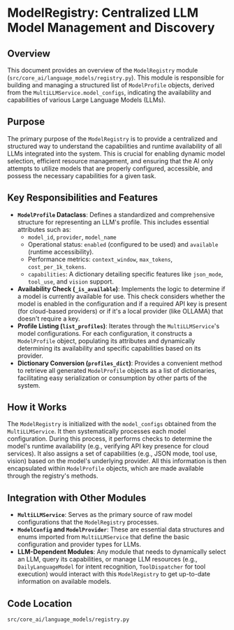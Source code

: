 # ModelRegistry: Centralized LLM Model Management and Discovery

## Overview

This document provides an overview of the `ModelRegistry` module (`src/core_ai/language_models/registry.py`). This module is responsible for building and managing a structured list of `ModelProfile` objects, derived from the `MultiLLMService.model_configs`, indicating the availability and capabilities of various Large Language Models (LLMs).

## Purpose

 The primary purpose of the `ModelRegistry` is to provide a centralized and structured way to understand the capabilities and runtime availability of all LLMs integrated into the system. This is crucial for enabling dynamic model selection, efficient resource management, and ensuring that the AI only attempts to utilize models that are properly configured, accessible, and possess the necessary capabilities for a given task.

## Key Responsibilities and Features

*   **`ModelProfile` Dataclass**: Defines a standardized and comprehensive structure for representing an LLM's profile. This includes essential attributes such as:
    *   `model_id`, `provider`, `model_name`
    *   Operational status: `enabled` (configured to be used) and `available` (runtime accessibility).
    *   Performance metrics: `context_window`, `max_tokens`, `cost_per_1k_tokens`.
    *   `capabilities`: A dictionary detailing specific features like `json_mode`, `tool_use`, and `vision` support.
*   **Availability Check (`_is_available`)**: Implements the logic to determine if a model is currently available for use. This check considers whether the model is enabled in the configuration and if a required API key is present (for cloud-based providers) or if it's a local provider (like OLLAMA) that doesn't require a key.
*   **Profile Listing (`list_profiles`)**: Iterates through the `MultiLLMService`'s model configurations. For each configuration, it constructs a `ModelProfile` object, populating its attributes and dynamically determining its availability and specific capabilities based on its provider.
*   **Dictionary Conversion (`profiles_dict`)**: Provides a convenient method to retrieve all generated `ModelProfile` objects as a list of dictionaries, facilitating easy serialization or consumption by other parts of the system.

## How it Works

The `ModelRegistry` is initialized with the `model_configs` obtained from the `MultiLLMService`. It then systematically processes each model configuration. During this process, it performs checks to determine the model's runtime availability (e.g., verifying API key presence for cloud services). It also assigns a set of capabilities (e.g., JSON mode, tool use, vision) based on the model's underlying provider. All this information is then encapsulated within `ModelProfile` objects, which are made available through the registry's methods.

## Integration with Other Modules

*   **`MultiLLMService`**: Serves as the primary source of raw model configurations that the `ModelRegistry` processes.
*   **`ModelConfig` and `ModelProvider`**: These are essential data structures and enums imported from `MultiLLMService` that define the basic configuration and provider types for LLMs.
*   **LLM-Dependent Modules**: Any module that needs to dynamically select an LLM, query its capabilities, or manage LLM resources (e.g., `DailyLanguageModel` for intent recognition, `ToolDispatcher` for tool execution) would interact with this `ModelRegistry` to get up-to-date information on available models.

## Code Location

`src/core_ai/language_models/registry.py`